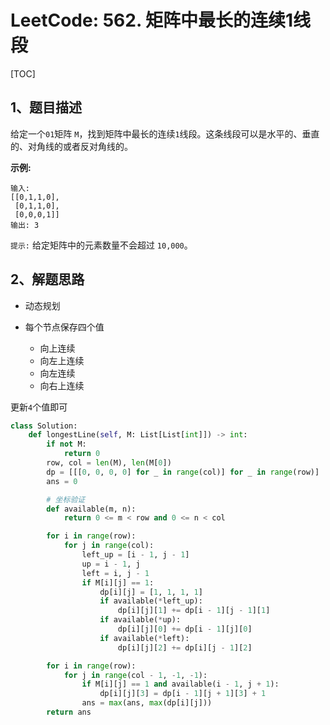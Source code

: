 # LeetCode: 562. 矩阵中最长的连续1线段

[TOC]

## 1、题目描述

给定一个`01`矩阵 `M`，找到矩阵中最长的连续`1`线段。这条线段可以是水平的、垂直的、对角线的或者反对角线的。

**示例:**

```
输入:
[[0,1,1,0],
 [0,1,1,0],
 [0,0,0,1]]
输出: 3
```

`提示:` 给定矩阵中的元素数量不会超过 `10,000`。



## 2、解题思路

-   动态规划

-   每个节点保存四个值
    -   向上连续
    -   向左上连续
    -   向左连续
    -   向右上连续

更新`4`个值即可

```python
class Solution:
    def longestLine(self, M: List[List[int]]) -> int:
        if not M:
            return 0
        row, col = len(M), len(M[0])
        dp = [[[0, 0, 0, 0] for _ in range(col)] for _ in range(row)]
        ans = 0

        # 坐标验证
        def available(m, n):
            return 0 <= m < row and 0 <= n < col

        for i in range(row):
            for j in range(col):
                left_up = [i - 1, j - 1]
                up = i - 1, j
                left = i, j - 1
                if M[i][j] == 1:
                    dp[i][j] = [1, 1, 1, 1]
                    if available(*left_up):
                        dp[i][j][1] += dp[i - 1][j - 1][1]
                    if available(*up):
                        dp[i][j][0] += dp[i - 1][j][0]
                    if available(*left):
                        dp[i][j][2] += dp[i][j - 1][2]

        for i in range(row):
            for j in range(col - 1, -1, -1):
                if M[i][j] == 1 and available(i - 1, j + 1):
                    dp[i][j][3] = dp[i - 1][j + 1][3] + 1
                ans = max(ans, max(dp[i][j]))
        return ans

```

